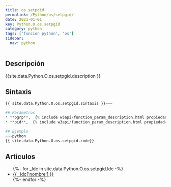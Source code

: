 ```yaml
---
title: os.setpgid
permalink: /Python/os/setpgid/
date: 2021-01-01
key: Python.O.os.setpgid
category: python
tags: ['funcion python', 'os']
sidebar: 
  nav: python
---
```


## Descripción
{{site.data.Python.O.os.setpgid.description }}

## Sintaxis
~~~python
{{ site.data.Python.O.os.setpgid.sintaxis }}~~~

## Parámetros
* **pgrp**,  {% include w3api/function_param_description.html propiedad=site.data.Python.O.os.setpgid valor="pgrp" %}
* **pid**,  {% include w3api/function_param_description.html propiedad=site.data.Python.O.os.setpgid valor="pid" %}

## Ejemplo
~~~python
{{ site.data.Python.O.os.setpgid.code}}
~~~

## Artículos
<ul>
{%- for _ldc in site.data.Python.O.os.setpgid.ldc -%}
   <li>
       <a href="{{_ldc['url'] }}">{{ _ldc['nombre'] }}</a>
   </li>
{%- endfor -%}
</ul>
